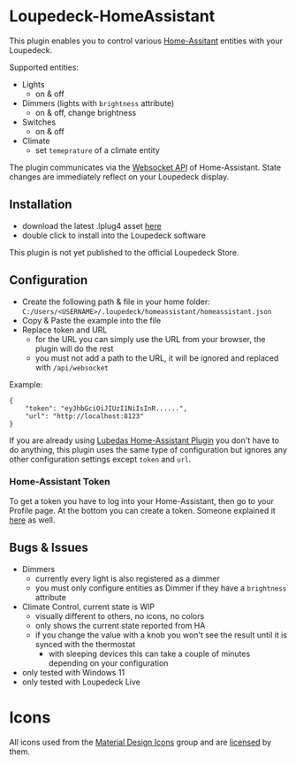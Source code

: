 # Loupedeck-HomeAssistant

This plugin enables you to control various [Home-Assitant](https://home-assistant.io) entities with your Loupedeck.

Supported entities:
- Lights
  - on & off 
- Dimmers (lights with `brightness` attribute)
  - on & off, change brightness
- Switches
  - on & off 
- Climate
  - set `temeprature` of a climate entity 

The plugin communicates via the [Websocket API](https://developers.home-assistant.io/docs/api/websocket/) of Home-Assistant.
State changes are immediately reflect on your Loupedeck display.

## Installation
- download the latest .lplug4 asset [here](https://github.com/schmic/Loupedeck-HomeAssistant/releases/latest)
- double click to install into the Loupedeck software

This plugin is not yet published to the official Loupedeck Store.

## Configuration

- Create the following path & file in your home folder:
  `C:/Users/<USERNAME>/.loupedeck/homeassistant/homeassistant.json`
- Copy & Paste the example into the file
- Replace token and URL
  - for the URL you can simply use the URL from your browser, the plugin will do the rest
  - you must not add a path to the URL, it will be ignored and replaced with `/api/websocket`

Example:
```
{
    "token": "eyJhbGciOiJIUzI1NiIsInR......",
    "url": "http://localhost:8123"
}
```

If you are already using [Lubedas Home-Assistant Plugin](https://github.com/lubeda/Loupedeck-HomeAssistantPlugin) you don't have to do anything,
this plugin uses the same type of configuration but ignores any other configuration settings except `token` and `url`.

### Home-Assistant Token
To get a token you have to log into your Home-Assistant, then go to your Profile page. At the bottom you can create a token.
Someone explained it [here](https://community.home-assistant.io/t/how-to-get-long-lived-access-token/162159/5) as well.

## Bugs & Issues
- Dimmers
  - currently every light is also registered as a dimmer
  - you must only configure entities as Dimmer if they have a `brightness` attribute
- Climate Control, current state is WIP
  - visually different to others, no icons, no colors
  - only shows the current state reported from HA
  - if you change the value with a knob you won't see the result until it is synced with the thermostat
    - with sleeping devices this can take a couple of minutes depending on your configuration
- only tested with Windows 11
- only tested with Loupedeck Live

# Icons
All icons used from the [Material Design Icons](https://pictogrammers.com/docs/general/about/) group and are [licensed](https://github.com/Templarian/MaterialDesign/blob/master/LICENSE) by them.
